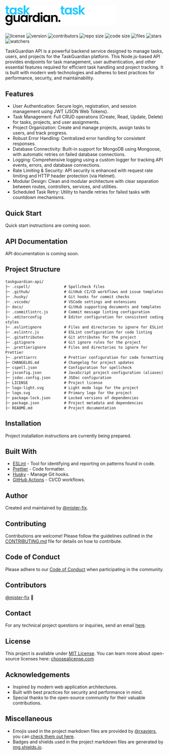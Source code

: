 # <img src="./logo.svg#gh-light-mode-only" alt="taskguardian-api logo light" width="175" /><img src="./logo-light.svg#gh-dark-mode-only" alt="taskguardian-api logo light" width="175" />

![license](https://img.shields.io/github/license/mister-fix/taskguardian-api)
![version](https://img.shields.io/github/v/tag/mister-fix/taskguardian-api?label=version)
![contributors](https://img.shields.io/static/v1?label=contributors&message=1&color=success)
![repo size](https://img.shields.io/github/repo-size/mister-fix/taskguardian-api?color=yellow)
![code size](https://img.shields.io/github/languages/code-size/mister-fix/taskguardian-api?color=red)
![files](https://img.shields.io/github/directory-file-count/mister-fix/taskguardian-api?color=skyblue)
![stars](https://img.shields.io/github/stars/mister-fix/taskguardian-api?style=social)
![watchers](https://img.shields.io/github/watchers/mister-fix/taskguardian-api?style=social)

TaskGuardian API is a powerful backend service designed to manage tasks, users, and projects for the TaskGuardian platform. This Node.js-based API provides endpoints for task management, user authentication, and other essential features required for efficient task handling and project tracking. It is built with modern web technologies and adheres to best practices for performance, security, and maintainability.

## Features

- User Authentication: Secure login, registration, and session management using JWT (JSON Web Tokens).
- Task Management: Full CRUD operations (Create, Read, Update, Delete) for tasks, projects, and user assignments.
- Project Organization: Create and manage projects, assign tasks to users, and track progress.
- Robust Error Handling: Centralized error handling for consistent responses.
- Database Connectivity: Built-in support for MongoDB using Mongoose, with automatic retries on failed database connections.
- Logging: Comprehensive logging using a custom logger for tracking API events, errors, and database connections.
- Rate Limiting & Security: API security is enhanced with request rate limiting and HTTP header protection (via Helmet).
- Modular Design: Clean and modular architecture with clear separation between routes, controllers, services, and utilities.
- Scheduled Task Retry: Utility to handle retries for failed tasks with countdown mechanisms.

## Quick Start

Quick start instructions are coming soon.

## API Documentation

API documentation is coming soon.

## Project Structure

```ASCII
taskguardian-api/
├─ .cspell/               # Spellcheck files
├─ .github/               # GitHub CI/CD workflows and issue templates
├─ .husky/                # Git hooks for commit checks
├─ .vscode/               # VSCode settings and extensions
├─ docs/                  # GitHub supporting documents and templates
├─ .commitlintrc.js       # Commit message linting configuration
├─ .editorconfig          # Editor configuration for consistent coding styles
├─ .eslintignore          # Files and directories to ignore for ESLint
├─ .eslintrc.js           # ESLint configuration for code linting
├─ .gitattributes         # Git attributes for the project
├─ .gitignore             # Git ignore rules for the project
├─ .prettierignore        # Files and directories to ignore for Prettier
├─ .prettierrc            # Prettier configuration for code formatting
├─ CHANGELOG.md           # Changelog for project updates
├─ cspell.json            # Configuration for spellcheck
├─ jsconfig.json          # JavaScript project configuration (aliases)
├─ jsdoc.config.json      # JSDoc configuration
├─ LICENSE                # Project license
├─ logo-light.svg         # Light mode logo for the project
├─ logo.svg               # Primary logo for the project
├─ package-lock.json      # Locked versions of dependencies
├─ package.json           # Project metadata and dependencies
├─ README.md              # Project documentation
```

## Installation

Project installation instructions are currently being prepared.

## Built With

- [ESLint](https://eslint.org/) - Tool for identifying and reporting on patterns found in code.
- [Prettier](https://prettier.io/) - Code formatter.
- [Husky](https://typicode.github.io/husky/) - Manage Git hooks.
- [GitHub Actions](https://docs.github.com/en/actions) - CI/CD workflows.

## Author

Created and maintained by [@mister-fix].

## Contributing

Contributions are welcome! Please follow the guidelines outlined in the [CONTRIBUTING.md](./docs/CONTRIBUTING.md) file for details on how to contribute.

## Code of Conduct

Please adhere to our [Code of Conduct](./docs/CODE_OF_CONDUCT.md) when participating in the community.

## Contributors

[@mister-fix] 🐉

## Contact

For any technical project questions or inquiries, send an email [here](mailto:hellostephenwm@gmail.com).

## License

This project is available under [MIT License](./LICENSE). You can learn more about open-source licenses here: [choosealicense.com]

## Acknowledgements

- Inspired by modern web application architectures.
- Built with best practices for security and performance in mind.
- Special thanks to the open-source community for their valuable contributions.

## Miscellaneous

- Emojis used in the project markdown files are provided by [@rxaviers], you can [check them out here].
- Badges and shields used in the project markdown files are generated by [img.shields.io].

[@mister-fix]: https://github.com/mister-fix/
[choosealicense.com]: https://choosealicense.com
[@rxaviers]: https://github.com/rxaviers
[check them out here]: https://gist.github.com/rxaviers/7360908
[img.shields.io]: https://img.shields.io/
